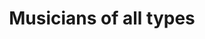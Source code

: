 ---
pid: rs329
title: Musicians of all types
location_transcription: Passyunk Square
coordinates: "[-75.164906471692, 39.933187717734]"
zipcode: '19148'
gen_neighborhood: South Philadelphia
neighborhood: Whitman,Pennsport,South Philadelphia
outside_phl: 
age: '24'
age_range: 20-29
instagram: 
image_file_name: rs_329.jpg
proposal_transcription: 
topic: Music
topic_summary: '0'
type: Other No Form
keywords_other: 
credit: 
image_labels: 
twitter: 
facebook: 
permalink: "/monuments/rs329/"
layout: item-page
---
